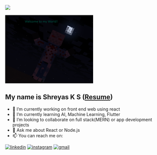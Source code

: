![](https://img.icons8.com/doodle/2x/hello.png)

![welcome](https://raw.githubusercontent.com/shreyas4156/shreyas4156/main/wp3070161.png)

## My name is Shreyas K S ([Resume](https://drive.google.com/file/d/1Dp-dEbAwPdShggMLx0-1sqoKmd1wWdYj/view))

- 🔭 I’m currently working on front end web using react
- 🌱 I’m currently learning AI, Machine Learning, Flutter
- 👯 I’m looking to collaborate on full stack(MERN) or app development projects
- 💬 Ask me about React or Node.js
- 📫 You can reach me on:  

[1]: https://www.linkedin.com/in/shreyas4156/
[2]: https://www.instagram.com/shreyas_kashyap_
[3]: https://www.shreyas4156@gmail.com

  [![linkedin](https://img.icons8.com/doodle/48/000000/linkedin-circled.png)][1]
  [![instagram](https://img.icons8.com/doodle/48/instagram-new.png)][2]
  [![gmail](https://img.icons8.com/doodle/1x/gmail.png)][3]
